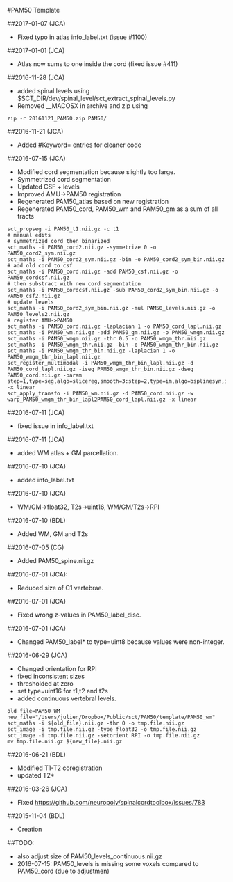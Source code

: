 #PAM50 Template

##2017-01-07 (JCA)
- Fixed typo in atlas info_label.txt (issue #1100)

##2017-01-01 (JCA)
- Atlas now sums to one inside the cord (fixed issue #411)

##2016-11-28 (JCA)
- added spinal levels using $SCT_DIR/dev/spinal_level/sct_extract_spinal_levels.py
- Removed __MACOSX in archive and zip using
~~~
zip -r 20161121_PAM50.zip PAM50/
~~~

##2016-11-21 (JCA)
- Added #Keyword= entries for cleaner code

##2016-07-15 (JCA)
- Modified cord segmentation because slightly too large.
- Symmetrized cord segmentation
- Updated CSF + levels
- Improved AMU->PAM50 registration
- Regenerated PAM50_atlas based on new registration
- Regenerated PAM50_cord, PAM50_wm and PAM50_gm as a sum of all tracts
~~~
sct_propseg -i PAM50_t1.nii.gz -c t1
# manual edits
# symmetrized cord then binarized
sct_maths -i PAM50_cord2.nii.gz -symmetrize 0 -o PAM50_cord2_sym.nii.gz
sct_maths -i PAM50_cord2_sym.nii.gz -bin -o PAM50_cord2_sym_bin.nii.gz 
# add old cord to csf
sct_maths -i PAM50_cord.nii.gz -add PAM50_csf.nii.gz -o PAM50_cordcsf.nii.gz
# then substract with new cord segmentation
sct_maths -i PAM50_cordcsf.nii.gz -sub PAM50_cord2_sym_bin.nii.gz -o PAM50_csf2.nii.gz
# update levels
sct_maths -i PAM50_cord2_sym_bin.nii.gz -mul PAM50_levels.nii.gz -o PAM50_levels2.nii.gz
# register AMU->PAM50
sct_maths -i PAM50_cord.nii.gz -laplacian 1 -o PAM50_cord_lapl.nii.gz
sct_maths -i PAM50_wm.nii.gz -add PAM50_gm.nii.gz -o PAM50_wmgm.nii.gz
sct_maths -i PAM50_wmgm.nii.gz -thr 0.5 -o PAM50_wmgm_thr.nii.gz
sct_maths -i PAM50_wmgm_thr.nii.gz -bin -o PAM50_wmgm_thr_bin.nii.gz 
sct_maths -i PAM50_wmgm_thr_bin.nii.gz -laplacian 1 -o PAM50_wmgm_thr_bin_lapl.nii.gz 
sct_register_multimodal -i PAM50_wmgm_thr_bin_lapl.nii.gz -d PAM50_cord_lapl.nii.gz -iseg PAM50_wmgm_thr_bin.nii.gz -dseg PAM50_cord.nii.gz -param step=1,type=seg,algo=slicereg,smooth=3:step=2,type=im,algo=bsplinesyn,iter=5,slicewise=0 -x linear
sct_apply_transfo -i PAM50_wm.nii.gz -d PAM50_cord.nii.gz -w warp_PAM50_wmgm_thr_bin_lapl2PAM50_cord_lapl.nii.gz -x linear
~~~

##2016-07-11 (JCA)
- fixed issue in info_label.txt

##2016-07-11 (JCA)
- added WM atlas + GM parcellation.

##2016-07-10 (JCA)
- added info_label.txt

##2016-07-10 (JCA)
- WM/GM->float32, T2s->uint16, WM/GM/T2s->RPI

##2016-07-10 (BDL)
- Added WM, GM and T2s

##2016-07-05 (CG)
- Added PAM50_spine.nii.gz

##2016-07-01 (JCA):
- Reduced size of C1 vertebrae.

##2016-07-01 (JCA)
- Fixed wrong z-values in PAM50_label_disc.

##2016-07-01 (JCA)
- Changed PAM50_label* to type=uint8 because values were non-integer.

##2016-06-29 (JCA)
- Changed orientation for RPI
- fixed inconsistent sizes
- thresholded at zero
- set type=uint16 for t1,t2 and t2s
- added continuous vertebral levels.
~~~
old_file=PAM50_WM
new_file="/Users/julien/Dropbox/Public/sct/PAM50/template/PAM50_wm"
sct_maths -i ${old_file}.nii.gz -thr 0 -o tmp.file.nii.gz
sct_image -i tmp.file.nii.gz -type float32 -o tmp.file.nii.gz
sct_image -i tmp.file.nii.gz -setorient RPI -o tmp.file.nii.gz
mv tmp.file.nii.gz ${new_file}.nii.gz
~~~

##2016-06-21 (BDL)
- Modified T1-T2 coregistration
- updated T2*

##2016-03-26 (JCA)
- Fixed https://github.com/neuropoly/spinalcordtoolbox/issues/783

##2015-11-04 (BDL)
- Creation

##TODO:
- also adjust size of PAM50_levels_continuous.nii.gz
- 2016-07-15: PAM50_levels is missing some voxels compared to PAM50_cord (due to adjustmen)
